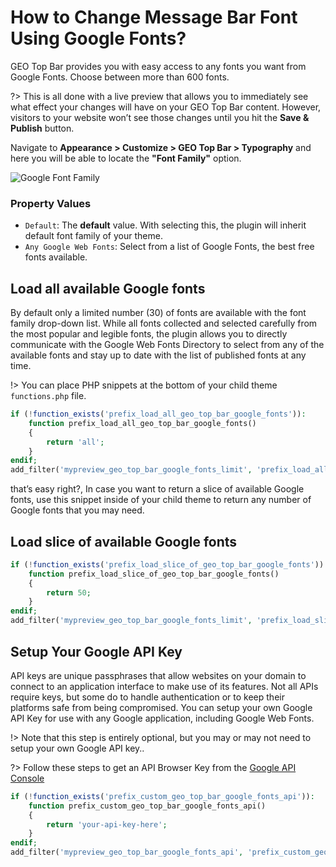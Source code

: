 # How to Change Message Bar Font Using Google Fonts?

GEO Top Bar provides you with easy access to any fonts you want from Google Fonts. Choose between more than 600 fonts.

?> This is all done with a live preview that allows you to immediately see what effect your changes will have on your GEO Top Bar content. However, visitors to your website won’t see those changes until you hit the **Save & Publish** button.

Navigate to **Appearance > Customize > GEO Top Bar > Typography** and here you will be able to locate the **"Font Family"** option.

![Google Font Family](http://res.cloudinary.com/mypreview/image/upload/v1492202359/change-google-web-fonts_smqck5.gif)

### Property Values

* ```Default```:  The **default** value. With selecting this, the plugin will inherit default font family of your theme.
* ```Any Google Web Fonts```: Select from a list of Google Fonts, the best free fonts available.

## Load all available Google fonts

By default only a limited number (30) of fonts are available with the font family drop-down list. While all fonts collected and selected carefully from the most popular and legible fonts, the plugin allows you to directly communicate with the Google Web Fonts Directory to select from any of the available fonts and stay up to date with the list of published fonts at any time.

!> You can place PHP snippets at the bottom of your child theme ```functions.php``` file.

```php
if (!function_exists('prefix_load_all_geo_top_bar_google_fonts')):
    function prefix_load_all_geo_top_bar_google_fonts()
    {
        return 'all';
    }
endif;
add_filter('mypreview_geo_top_bar_google_fonts_limit', 'prefix_load_all_geo_top_bar_google_fonts', 10);
```
that’s easy right?, In case you want to return a slice of available Google fonts, use this snippet inside of your child theme to return any number of Google fonts that you may need.

## Load slice of available Google fonts

```php
if (!function_exists('prefix_load_slice_of_geo_top_bar_google_fonts')):
    function prefix_load_slice_of_geo_top_bar_google_fonts()
    {
        return 50;
    }
endif;
add_filter('mypreview_geo_top_bar_google_fonts_limit', 'prefix_load_slice_of_geo_top_bar_google_fonts', 10);
```
## Setup Your Google API Key

API keys are unique passphrases that allow websites on your domain to connect to an application interface to make use of its features. Not all APIs require keys, but some do to handle authentication or to keep their platforms safe from being compromised. You can setup your own Google API Key for use with any Google application, including Google Web Fonts.

!> Note that this step is entirely optional, but you may or may not need to setup your own Google API key..

?> Follow these steps to get an API Browser Key from the [Google API Console](https://developers.google.com/maps/documentation/javascript/get-api-key#get-an-api-key)

```php
if (!function_exists('prefix_custom_geo_top_bar_google_fonts_api')):
    function prefix_custom_geo_top_bar_google_fonts_api()
    {
        return 'your-api-key-here';
    }
endif;
add_filter('mypreview_geo_top_bar_google_fonts_api', 'prefix_custom_geo_top_bar_google_fonts_api', 10);
```
